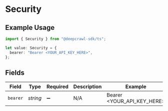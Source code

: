 # Security

## Example Usage

```typescript
import { Security } from "@deepcrawl-sdk/ts";

let value: Security = {
  bearer: "Bearer <YOUR_API_KEY_HERE>",
};
```

## Fields

| Field                      | Type                       | Required                   | Description                | Example                    |
| -------------------------- | -------------------------- | -------------------------- | -------------------------- | -------------------------- |
| `bearer`                   | *string*                   | :heavy_minus_sign:         | N/A                        | Bearer <YOUR_API_KEY_HERE> |